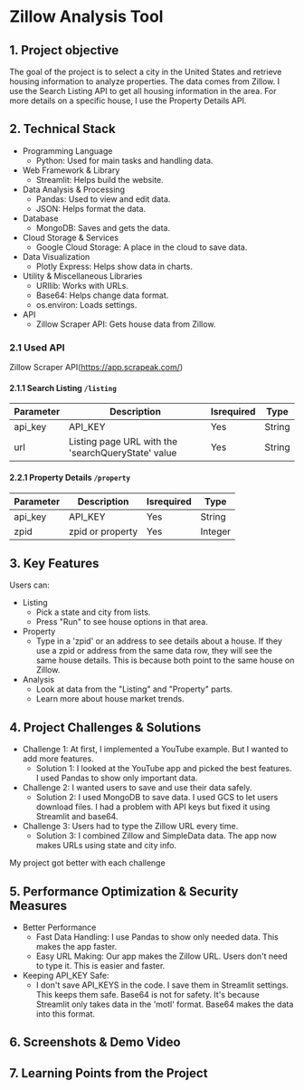 # Zillow Analysis Tool

## 1. Project objective

The goal of the project is to select a city in the United States and retrieve housing information to analyze properties. The data comes from Zillow. I use the Search Listing API to get all housing information in the area. For more details on a specific house, I use the Property Details API.

## 2. Technical Stack

- Programming Language
  - Python: Used for main tasks and handling data.
- Web Framework & Library
  - Streamlit: Helps build the website.
- Data Analysis & Processing
  - Pandas: Used to view and edit data.
  - JSON: Helps format the data.
- Database
  - MongoDB: Saves and gets the data.
- Cloud Storage & Services
  - Google Cloud Storage: A place in the cloud to save data.
- Data Visualization
  - Plotly Express: Helps show data in charts.
- Utility & Miscellaneous Libraries
  - URllib: Works with URLs.
  - Base64: Helps change data format.
  - os.environ: Loads settings.
- API
  - Zillow Scraper API: Gets house data from Zillow.

### 2.1 Used API

Zillow Scraper API(https://app.scrapeak.com/)

#### 2.1.1 Search Listing `/listing`

| Parameter | Description                                        | Isrequired | Type   |
| --------- | -------------------------------------------------- | ---------- | ------ |
| api_key   | API_KEY                                            | Yes        | String |
| url       | Listing page URL with the 'searchQueryState' value | Yes        | String |

#### 2.2.1 Property Details `/property`

| Parameter | Description      | Isrequired | Type    |
| --------- | ---------------- | ---------- | ------- |
| api_key   | API_KEY          | Yes        | String  |
| zpid      | zpid or property | Yes        | Integer |

## 3. Key Features

Users can:

- Listing
  - Pick a state and city from lists.
  - Press "Run" to see house options in that area.
- Property
  - Type in a 'zpid' or an address to see details about a house. If they use a zpid or address from the same data row, they will see the same house details. This is because both point to the same house on Zillow.
- Analysis
  - Look at data from the "Listing" and "Property" parts.
  - Learn more about house market trends.

## 4. Project Challenges & Solutions

- Challenge 1: At first, I implemented a YouTube example. But I wanted to add more features.
  - Solution 1: I looked at the YouTube app and picked the best features. I used Pandas to show only important data.
- Challenge 2: I wanted users to save and use their data safely.
  - Solution 2: I used MongoDB to save data. I used GCS to let users download files. I had a problem with API keys but fixed it using Streamlit and base64.
- Challenge 3: Users had to type the Zillow URL every time.
  - Solution 3: I combined Zillow and SimpleData data. The app now makes URLs using state and city info.

My project got better with each challenge

## 5. Performance Optimization & Security Measures

- Better Performance
  - Fast Data Handling: I use Pandas to show only needed data. This makes the app faster.
  - Easy URL Making: Our app makes the Zillow URL. Users don't need to type it. This is easier and faster.
- Keeping API_KEY Safe:
  - I don't save API_KEYS in the code. I save them in Streamlit settings. This keeps them safe. Base64 is not for safety. It's because Streamlit only takes data in the 'motl' format. Base64 makes the data into this format.

## 6. Screenshots & Demo Video

## 7. Learning Points from the Project

